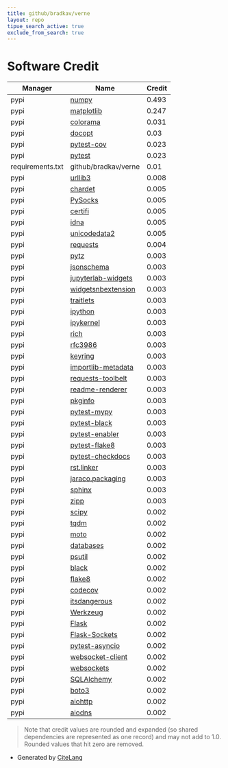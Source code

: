```yaml
---
title: github/bradkav/verne
layout: repo
tipue_search_active: true
exclude_from_search: true
---
```

# Software Credit

|Manager|Name|Credit|
|-------|----|------|
|pypi|[numpy](https://www.numpy.org)|0.493|
|pypi|[matplotlib](https://matplotlib.org)|0.247|
|pypi|[colorama](https://github.com/tartley/colorama)|0.031|
|pypi|[docopt](https://pypi.org/project/docopt)|0.03|
|pypi|[pytest-cov](https://pypi.org/project/pytest-cov)|0.023|
|pypi|[pytest](https://pypi.org/project/pytest)|0.023|
|requirements.txt|github/bradkav/verne|0.01|
|pypi|[urllib3](https://urllib3.readthedocs.io/)|0.008|
|pypi|[chardet](https://github.com/chardet/chardet)|0.005|
|pypi|[PySocks](https://github.com/Anorov/PySocks)|0.005|
|pypi|[certifi](https://github.com/certifi/python-certifi)|0.005|
|pypi|[idna](https://github.com/kjd/idna)|0.005|
|pypi|[unicodedata2](https://pypi.org/project/unicodedata2)|0.005|
|pypi|[requests](https://requests.readthedocs.io)|0.004|
|pypi|[pytz](https://pypi.org/project/pytz)|0.003|
|pypi|[jsonschema](https://pypi.org/project/jsonschema)|0.003|
|pypi|[jupyterlab-widgets](https://pypi.org/project/jupyterlab-widgets)|0.003|
|pypi|[widgetsnbextension](https://pypi.org/project/widgetsnbextension)|0.003|
|pypi|[traitlets](https://pypi.org/project/traitlets)|0.003|
|pypi|[ipython](https://pypi.org/project/ipython)|0.003|
|pypi|[ipykernel](https://pypi.org/project/ipykernel)|0.003|
|pypi|[rich](https://pypi.org/project/rich)|0.003|
|pypi|[rfc3986](https://pypi.org/project/rfc3986)|0.003|
|pypi|[keyring](https://pypi.org/project/keyring)|0.003|
|pypi|[importlib-metadata](https://pypi.org/project/importlib-metadata)|0.003|
|pypi|[requests-toolbelt](https://pypi.org/project/requests-toolbelt)|0.003|
|pypi|[readme-renderer](https://pypi.org/project/readme-renderer)|0.003|
|pypi|[pkginfo](https://pypi.org/project/pkginfo)|0.003|
|pypi|[pytest-mypy](https://pypi.org/project/pytest-mypy)|0.003|
|pypi|[pytest-black](https://pypi.org/project/pytest-black)|0.003|
|pypi|[pytest-enabler](https://pypi.org/project/pytest-enabler)|0.003|
|pypi|[pytest-flake8](https://pypi.org/project/pytest-flake8)|0.003|
|pypi|[pytest-checkdocs](https://pypi.org/project/pytest-checkdocs)|0.003|
|pypi|[rst.linker](https://pypi.org/project/rst.linker)|0.003|
|pypi|[jaraco.packaging](https://pypi.org/project/jaraco.packaging)|0.003|
|pypi|[sphinx](https://pypi.org/project/sphinx)|0.003|
|pypi|[zipp](https://pypi.org/project/zipp)|0.003|
|pypi|[scipy](https://www.scipy.org)|0.002|
|pypi|[tqdm](https://tqdm.github.io)|0.002|
|pypi|[moto](https://github.com/spulec/moto)|0.002|
|pypi|[databases](https://github.com/encode/databases)|0.002|
|pypi|[psutil](https://pypi.org/project/psutil)|0.002|
|pypi|[black](https://pypi.org/project/black)|0.002|
|pypi|[flake8](https://pypi.org/project/flake8)|0.002|
|pypi|[codecov](https://pypi.org/project/codecov)|0.002|
|pypi|[itsdangerous](https://pypi.org/project/itsdangerous)|0.002|
|pypi|[Werkzeug](https://pypi.org/project/Werkzeug)|0.002|
|pypi|[Flask](https://pypi.org/project/Flask)|0.002|
|pypi|[Flask-Sockets](https://pypi.org/project/Flask-Sockets)|0.002|
|pypi|[pytest-asyncio](https://pypi.org/project/pytest-asyncio)|0.002|
|pypi|[websocket-client](https://pypi.org/project/websocket-client)|0.002|
|pypi|[websockets](https://pypi.org/project/websockets)|0.002|
|pypi|[SQLAlchemy](https://pypi.org/project/SQLAlchemy)|0.002|
|pypi|[boto3](https://pypi.org/project/boto3)|0.002|
|pypi|[aiohttp](https://pypi.org/project/aiohttp)|0.002|
|pypi|[aiodns](https://pypi.org/project/aiodns)|0.002|


> Note that credit values are rounded and expanded (so shared dependencies are represented as one record) and may not add to 1.0. Rounded values that hit zero are removed.


- Generated by [CiteLang](https://github.com/vsoch/citelang)
